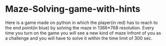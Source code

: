 # Maze-Solving-game-with-hints
 Here is a game made on python in which the player(in red) has to reach to the end point(in blue) by solving the maze in 1366*768 resolution. Every time you turn on the game you will see a new kind of maze Infront of you as a challenge and you will have to solve it within the time limit of 300 sec.
